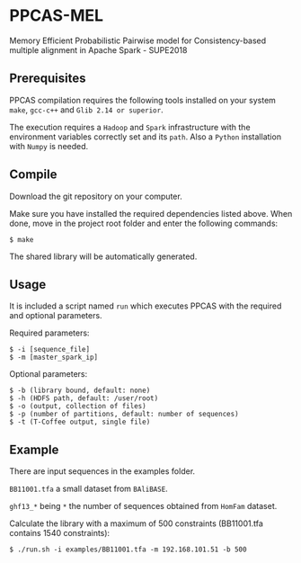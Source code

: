 # PPCAS-MEL
Memory Efficient Probabilistic Pairwise model for Consistency-based multiple alignment in Apache Spark - SUPE2018

Prerequisites
--------------
PPCAS compilation requires the following tools installed on your system ``make``, ``gcc-c++`` and ``Glib 2.14 or superior``. 

The execution requires a ``Hadoop`` and ``Spark`` infrastructure with the environment variables correctly set and its ``path``. Also a ``Python`` installation with ``Numpy`` is needed.


Compile 
--------
Download the git repository on your computer.
    
Make sure you have installed the required dependencies listed above. 
When done, move in the project root folder and enter the following commands:     
    
    $ make
    

The shared library will be automatically generated.


Usage
--------
It is included a script named ``run`` which executes PPCAS with the required and optional parameters.

Required parameters:

    $ -i [sequence_file]
    $ -m [master_spark_ip]
    
Optional parameters:

    $ -b (library bound, default: none)
    $ -h (HDFS path, default: /user/root)
    $ -o (output, collection of files)
    $ -p (number of partitions, default: number of sequences)
    $ -t (T-Coffee output, single file)
    

Example
--------

There are input sequences in the examples folder.

``BB11001.tfa`` a small dataset from ``BAliBASE``.

``ghf13_*`` being  ``*`` the number of sequences obtained from ``HomFam`` dataset.

Calculate the library with a maximum of 500 constraints (BB11001.tfa contains 1540 constraints):

    $ ./run.sh -i examples/BB11001.tfa -m 192.168.101.51 -b 500
    
